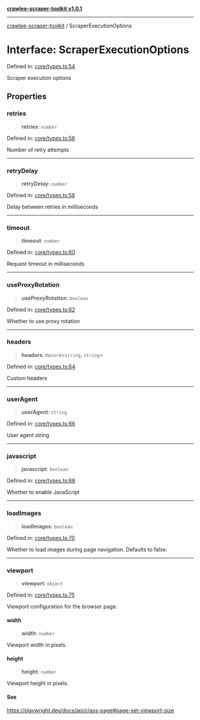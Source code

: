 [**crawlee-scraper-toolkit v1.0.1**](../README.md)

***

[crawlee-scraper-toolkit](../globals.md) / ScraperExecutionOptions

# Interface: ScraperExecutionOptions

Defined in: [core/types.ts:54](https://github.com/devalexanderdaza/crawlee-scraper-toolkit/blob/main/src/core/types.ts#L54)

Scraper execution options

## Properties

### retries

> **retries**: `number`

Defined in: [core/types.ts:56](https://github.com/devalexanderdaza/crawlee-scraper-toolkit/blob/main/src/core/types.ts#L56)

Number of retry attempts

***

### retryDelay

> **retryDelay**: `number`

Defined in: [core/types.ts:58](https://github.com/devalexanderdaza/crawlee-scraper-toolkit/blob/main/src/core/types.ts#L58)

Delay between retries in milliseconds

***

### timeout

> **timeout**: `number`

Defined in: [core/types.ts:60](https://github.com/devalexanderdaza/crawlee-scraper-toolkit/blob/main/src/core/types.ts#L60)

Request timeout in milliseconds

***

### useProxyRotation

> **useProxyRotation**: `boolean`

Defined in: [core/types.ts:62](https://github.com/devalexanderdaza/crawlee-scraper-toolkit/blob/main/src/core/types.ts#L62)

Whether to use proxy rotation

***

### headers

> **headers**: `Record`\<`string`, `string`\>

Defined in: [core/types.ts:64](https://github.com/devalexanderdaza/crawlee-scraper-toolkit/blob/main/src/core/types.ts#L64)

Custom headers

***

### userAgent

> **userAgent**: `string`

Defined in: [core/types.ts:66](https://github.com/devalexanderdaza/crawlee-scraper-toolkit/blob/main/src/core/types.ts#L66)

User agent string

***

### javascript

> **javascript**: `boolean`

Defined in: [core/types.ts:68](https://github.com/devalexanderdaza/crawlee-scraper-toolkit/blob/main/src/core/types.ts#L68)

Whether to enable JavaScript

***

### loadImages

> **loadImages**: `boolean`

Defined in: [core/types.ts:70](https://github.com/devalexanderdaza/crawlee-scraper-toolkit/blob/main/src/core/types.ts#L70)

Whether to load images during page navigation. Defaults to false.

***

### viewport

> **viewport**: `object`

Defined in: [core/types.ts:75](https://github.com/devalexanderdaza/crawlee-scraper-toolkit/blob/main/src/core/types.ts#L75)

Viewport configuration for the browser page.

#### width

> **width**: `number`

Viewport width in pixels.

#### height

> **height**: `number`

Viewport height in pixels.

#### See

https://playwright.dev/docs/api/class-page#page-set-viewport-size
